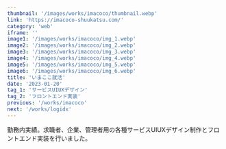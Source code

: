 ```yaml
---
thumbnail: '/images/works/imacoco/thumbnail.webp'
link: 'https://imacoco-shuukatsu.com/'
category: 'web'
iframe: ''
image1: '/images/works/imacoco/img_1.webp'
image2: '/images/works/imacoco/img_2.webp'
image3: '/images/works/imacoco/img_3.webp'
image4: '/images/works/imacoco/img_4.webp'
image5: '/images/works/imacoco/img_5.webp'
image6: '/images/works/imacoco/img_6.webp'
title: 'いまここ就活'
date: '2023-01-20'
tag_1: 'サービスUIUXデザイン'
tag_2: 'フロントエンド実装'
previous: '/works/imacoco'
next: '/works/logidx'
---
```


勤務内実績。求職者、企業、管理者用の各種サービスUIUXデザイン制作とフロントエンド実装を行いました。